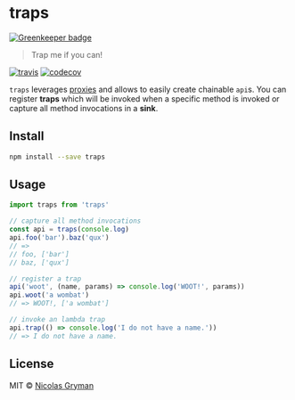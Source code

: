 # traps

[![Greenkeeper badge](https://badges.greenkeeper.io/ngryman/traps.svg)](https://greenkeeper.io/)

> Trap me if you can!

[![travis][travis-image]][travis-url] [![codecov][codecov-image]][codecov-url]

[travis-image]: https://img.shields.io/travis/ngryman/traps.svg?style=flat
[travis-url]: https://travis-ci.org/ngryman/traps
[codecov-image]: https://img.shields.io/codecov/c/github/ngryman/traps.svg
[codecov-url]: https://codecov.io/github/ngryman/traps


`traps` leverages [proxies] and allows to easily create chainable `api`s.
You can register **traps** which will be invoked when a specific method is invoked or capture all method invocations in a **sink**.

[proxies]: https://developer.mozilla.org/en-US/docs/Web/JavaScript/Reference/Global_Objects/Proxy


## Install

```bash
npm install --save traps
```

## Usage

```javascript
import traps from 'traps'

// capture all method invocations
const api = traps(console.log)
api.foo('bar').baz('qux')
// =>
// foo, ['bar']
// baz, ['qux']

// register a trap
api('woot', (name, params) => console.log('WOOT!', params))
api.woot('a wombat')
// => WOOT!, ['a wombat']

// invoke an lambda trap
api.trap(() => console.log('I do not have a name.'))
// => I do not have a name.
```


## License

MIT © [Nicolas Gryman](http://ngryman.sh)
